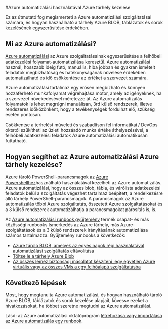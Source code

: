 <properties
    pageTitle="Azure automatizálási használatával Azure tárhely kezelése"
    description="További tudnivalók: hogyan az Azure automatizálási szolgáltatást használva Azure tárhely kezelése a méretezés."
    services="storage, automation"
    documentationCenter=""
    authors="jodoglevy"
    manager="eamono"
    editor=""/>

<tags
    ms.service="storage"
    ms.workload="storage"
    ms.tgt_pltfrm="na"
    ms.devlang="na"
    ms.topic="article"
    ms.date="05/23/2016"
    ms.author="jolevy"/>



#<a name="managing-azure-storage-using-azure-automation"></a>Azure automatizálási használatával Azure tárhely kezelése

Ez az útmutató fog megismerteti a Azure automatizálási szolgáltatásai számára, és hogyan használható a tárhely Azure BLOB, táblázatok és sorok kezelésének egyszerűsítése érdekében.


## <a name="what-is-azure-automation"></a>Mi az Azure automatizálási?

[Azure automatizálási](https://azure.microsoft.com/services/automation/) az Azure szolgáltatásainak egyszerűsítése a felhőbeli adatkezelési folyamat-automatizálása keresztül. Azure automatizálási használ, hosszabb ideig futó, manuális, hiba jobban és gyakran ismételt feladatok megbízhatóság és hatékonyságának növelése érdekében automatizálható és idő csökkentése az értéket a szervezet számára.

Azure automatizálási tartalmaz egy erősen megbízható és könnyen hozzáférhető munkafolyamat végrehajtása motor, amely az igényeknek, ha a szervezet növekedésével méretezze át. Az Azure automatizálás folyamatok is lehet megrúgni manuálisan, 3rd külső rendszerek, illetve rendszeres időközönként, hogy a tevékenységek fordulhat elő, szükség esetén pontosan.

Csökkentse a terhelést műveleti és szabadítson fel informatikai / DevOps oktatói szűkítheti az üzleti hozzáadó munka értéke áthelyezésével, a felhőbeli adatkezelési feladatok Azure automatizálási automatikusan futtatható.


## <a name="how-can-azure-automation-help-manage-azure-storage"></a>Hogyan segíthet az Azure automatizálási Azure tárhely kezelése?

Azure tároló PowerShell-parancsmagok az [Azure Powershellhez](https://msdn.microsoft.com/library/azure/jj156055.aspx)használható használatával kezelheti az Azure automatizálás. Azure automatizálási, hogy az összes blob, tábla, és várólista adatkezelési feladatok belül a szolgáltatás végezhet tartalmaz beépített, a rendelkezésre álló tárhely PowerShell-parancsmagok. A parancsmagok az Azure automatizálás többi Azure szolgáltatás, összetett Azure szolgáltatásokat és a 3 külső rendszerek automatizálhatja a parancsmagokat párosítás is, is.

Az [Azure automatizálási runbook gyűjtemény](https://azure.microsoft.com/blog/2014/10/07/introducing-the-azure-automation-runbook-gallery/) termék csapat- és más közösségi runbooks Ismerkedés az Azure tárhely, más Azure-szolgáltatások és a 3 külső rendszerek irányításának automatizálása számos tartalmazza. Gyűjtemény runbooks a következők:

 * [Azure tároló BLOB, amelyek az egyes napok régi használatával automatizálási szolgáltatás eltávolítása](https://gallery.technet.microsoft.com/scriptcenter/Remove-Storage-Blobs-that-aae4b761)
 * [Töltse le a tárhely Azure Blob](https://gallery.technet.microsoft.com/scriptcenter/a-Blob-from-Azure-Storage-6bc13745)
 * [Az összes lemez biztonsági másolatot készíteni, egy egyetlen Azure virtuális vagy az összes VMs a egy felhőalapú szolgáltatásba](https://gallery.technet.microsoft.com/scriptcenter/Backup-all-disks-for-a-ede940d5)


## <a name="next-steps"></a>Következő lépések

Most, hogy megtanulta Azure automatizálási, és hogyan használható tároló Azure BLOB, táblázatok és sorok kezelése alapjait, kövesse ezeket a hivatkozásokat, ha többet szeretne megtudni az Azure automatizálási.

Lásd: az Azure automatizálási oktatóprogram [létrehozása vagy importálása az Azure automatizálás egy runbook](../automation/automation-creating-importing-runbook.md).
 
